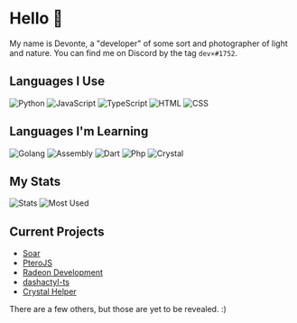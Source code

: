 # Hello 👋
My name is Devonte, a "developer" of some sort and photographer of light and nature. You can find me on Discord by the tag `dev⨯#1752`.

## Languages I Use
![Python](https://img.shields.io/badge/Python-3572A5?style=for-the-badge&logo=python&logoColor=white)
![JavaScript](https://img.shields.io/badge/JavaScript-f1e05a?style=for-the-badge&logo=javascript&logoColor=black)
![TypeScript](https://img.shields.io/badge/TypeScript-2b7489?style=for-the-badge&logo=typescript&logoColor=white)
![HTML](https://img.shields.io/badge/HTML-e34c26?style=for-the-badge&logo=html5&logoColor=white)
![CSS](https://img.shields.io/badge/CSS-563d7c?style=for-the-badge&logo=css3&logoColor=white)

## Languages I'm Learning
![Golang](https://img.shields.io/badge/Golang-00ADD8?style=for-the-badge&logo=go&logoColor=white)
![Assembly](https://img.shields.io/badge/Assembly-6E4C13?style=for-the-badge&logo=assemblyscript&logoColor=white)
![Dart](https://img.shields.io/badge/Dart-00B4AB?style=for-the-badge&logo=dart&logoColor=white)
![Php](https://img.shields.io/badge/PHP-4F5D95?style=for-the-badge&logo=php&logoColor=white)
![Crystal](https://img.shields.io/badge/Crystal-000100?style=for-the-badge&logo=crystal&logoColor=white)

## My Stats
![Stats](https://github-readme-stats.vercel.app/api?username=devnote-dev&layout=compact&hide_border=true&hide_title=true&count_private=true&include_all_commits=true&show_icons=true&bg_color=00000000&text_color=c3c6ce&icon_color=4e64f7)
![Most Used](https://github-readme-stats.vercel.app/api/top-langs/?username=devnote-dev&layout=compact&hide_border=true&show_icons=true&title_color=c3c6ce&text_color=9f9f9f&bg_color=00000000&hide_border=true&icon_color=00000000&count_private=true)

## Current Projects
* [Soar](https://github.com/PteroPackages/Soar)
* [PteroJS](https://github.com/PteroPackages/PteroJS)
* [Radeon Development](https://github.com/devnote-dev/Radeon)
* [dashactyl-ts](https://github.com/devnote-dev/dashactyl-ts)
* [Crystal Helper](https://github.com/devnote-dev/crystal-helper)

There are a few others, but those are yet to be revealed. :)
